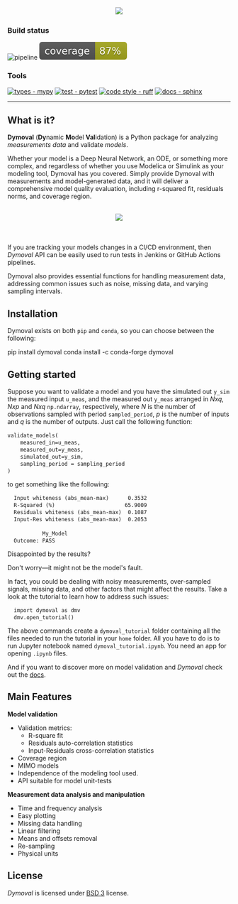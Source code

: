 <div align="center">

<img src="https://github.com/VolvoGroup/dymoval/blob/main/docs/source/figures/DymovalLogo.svg" data-canonical-src="[https://github.com/VolvoGroup/dymoval/blob/main/docs/source/figures/DymovalLogo.svg](https://github.com/VolvoGroup/dymoval/blob/main/docs/source/figures/DymovalLogo.svg)" width="800" class="center" />

</div>

### Build status

![pipeline](https://github.com/VolvoGroup/dymoval/actions/workflows/pipeline.yml/badge.svg)
![coverage badge](./coverage.svg)

### Tools

[![types - mypy](https://img.shields.io/badge/types-mypy-orange.svg)](https://github.com/python/mypy)
[![test - pytest](https://img.shields.io/badge/tests-pytest-brightgreen.svg)](https://github.com/pytest-dev/pytest)
[![code style - ruff](https://img.shields.io/badge/code%20style-black-000000.svg)](https://github.com/astral-sh/ruff)
[![docs - sphinx](https://img.shields.io/badge/docs-sphinx-blue.svg)](https://github.com/sphinx-doc/sphinx)

---

## What is it?

**Dymoval** (**Dy**namic **Mo**del **Val**idation) is a Python package for
analyzing _measurements data_ and validate _models_.

Whether your model is a Deep Neural Network, an ODE, or something more
complex, and regardless of whether you use Modelica or Simulink as your
modeling tool, Dymoval has you covered. Simply provide Dymoval with
measurements and model-generated data, and it will deliver a comprehensive
model quality evaluation, including r-squared fit, residuals norms, and
coverage region.

<div align="center"
	<br>
	<br>
<img src="https://github.com/VolvoGroup/dymoval/blob/main/docs/source/figures/DymovalNutshell.svg" data-canonical-src="[https://github.com/VolvoGroup/dymoval/blob/main/docs/source/figures/DymovalNutshell.svg](https://github.com/VolvoGroup/dymoval/blob/main/docs/source/DymovalNutshell.svg)" width="600" class="center"  />
	<br>
	<br>
	<br>
</div>

If you are tracking your models changes in a CI/CD environment, then _Dymoval_
API can be easily used to run tests in Jenkins or GitHub Actions pipelines.

Dymoval also provides essential functions for handling measurement data,
addressing common issues such as noise, missing data, and varying sampling
intervals.

## Installation

Dymoval exists on both `pip` and `conda`, so you can choose between the
following:

pip install dymoval conda install -c conda-forge dymoval

## Getting started

Suppose you want to validate a model and you have the simulated out `y_sim`
the measured input `u_meas`, and the measured out `y_meas` arranged in $Nxq$,
$Nxp$ and $Nxq$ `np.ndarray`, respectively, where $N$ is the number of
observations sampled with period `sampled_period`, $p$ is the number of inputs
and $q$ is the number of outputs. Just call the following function:

```
validate_models(
    measured_in=u_meas,
    measured_out=y_meas,
    simulated_out=y_sim,
    sampling_period = sampling_period
)
```

to get something like the following:

```
  Input whiteness (abs_mean-max)      0.3532
  R-Squared (%)                      65.9009
  Residuals whiteness (abs_mean-max)  0.1087
  Input-Res whiteness (abs_mean-max)  0.2053

           My_Model
  Outcome: PASS
```

Disappointed by the results?

Don't worry—it might not be the model's fault.

In fact, you could be dealing with noisy measurements, over-sampled signals,
missing data, and other factors that might affect the results. Take a look at
the tutorial to learn how to address such issues:

```
  import dymoval as dmv
  dmv.open_tutorial()
```

The above commands create a `dymoval_tutorial` folder containing all the files
needed to run the tutorial in your `home` folder. All you have to do is to run
Jupyter notebook named `dymoval_tutorial.ipynb`. You need an app for opening
`.ipynb` files.

And if you want to discover more on model validation and _Dymoval_ check out
the [docs](https://ubaldot.github.io/dymoval/).

## Main Features

**Model validation**

- Validation metrics:
  - R-square fit
  - Residuals auto-correlation statistics
  - Input-Residuals cross-correlation statistics
- Coverage region
- MIMO models
- Independence of the modeling tool used.
- API suitable for model unit-tests

**Measurement data analysis and manipulation**

- Time and frequency analysis
- Easy plotting
- Missing data handling
- Linear filtering
- Means and offsets removal
- Re-sampling
- Physical units

## License

_Dymoval_ is licensed under
[BSD 3](https://github.com/ubaldot/dymoval/blob/main/LICENSE) license.
